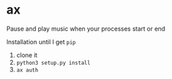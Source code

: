 # ax
Pause and play music when your processes start or end

Installation until I get `pip`

1. clone it
2. `python3 setup.py install` 
3. `ax auth` 
